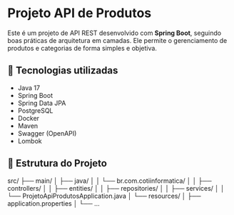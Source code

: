 # Projeto API de Produtos

Este é um projeto de API REST desenvolvido com **Spring Boot**, seguindo boas práticas de arquitetura em camadas. Ele permite o gerenciamento de produtos e categorias de forma simples e objetiva.

## 🚀 Tecnologias utilizadas

- Java 17
- Spring Boot
- Spring Data JPA
- PostgreSQL
- Docker
- Maven
- Swagger (OpenAPI)
- Lombok

## 📁 Estrutura do Projeto

src/
├── main/
│ ├── java/
│ │ └── br.com.cotiinformatica/
│ │ ├── controllers/
│ │ ├── entities/
│ │ ├── repositories/
│ │ ├── services/
│ │ └── ProjetoApiProdutosApplication.java
│ └── resources/
│ ├── application.properties
│ └── ...



